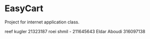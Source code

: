 # EasyCart
Project for internet application class.

reef kugler 21323187
roei shmil - 211645643
Eldar Aboudi 316097138
